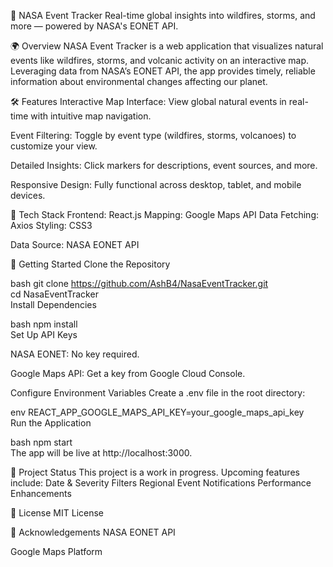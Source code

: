 🚀 NASA Event Tracker
Real-time global insights into wildfires, storms, and more — powered by NASA's EONET API.

🌍 Overview
NASA Event Tracker is a web application that visualizes natural events like wildfires, storms, and volcanic activity on an interactive map. Leveraging data from NASA’s EONET API, the app provides timely, reliable information about environmental changes affecting our planet.

🛠️ Features
Interactive Map Interface: View global natural events in real-time with intuitive map navigation.

Event Filtering: Toggle by event type (wildfires, storms, volcanoes) to customize your view.

Detailed Insights: Click markers for descriptions, event sources, and more.

Responsive Design: Fully functional across desktop, tablet, and mobile devices.

🧰 Tech Stack
Frontend: React.js
Mapping: Google Maps API
Data Fetching: Axios
Styling: CSS3

Data Source: NASA EONET API

🚀 Getting Started
Clone the Repository

bash
git clone https://github.com/AshB4/NasaEventTracker.git  
cd NasaEventTracker  
Install Dependencies

bash
npm install  
Set Up API Keys

NASA EONET: No key required.

Google Maps API: Get a key from Google Cloud Console.

Configure Environment Variables
Create a .env file in the root directory:

env
REACT_APP_GOOGLE_MAPS_API_KEY=your_google_maps_api_key  
Run the Application

bash
npm start  
The app will be live at http://localhost:3000.

📌 Project Status
This project is a work in progress. 
Upcoming features include:
Date & Severity Filters
Regional Event Notifications
Performance Enhancements

📄 License
MIT License

🙏 Acknowledgements
NASA EONET API

Google Maps Platform
